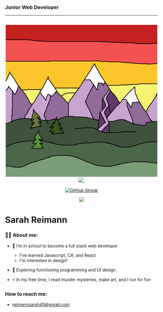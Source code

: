 ### Junior Web Developer
***
<br>

<div id="header" align="center">

  <img src="./imgs/mountains.gif">
</a>
<div id="badges" align="center">
  <a href="https://www.linkedin.com/in/sarah-reimann/">
  <img src="https://img.shields.io/badge/LinkedIn-blue?logo=linkedin&logoColor=white&style=for-the-badge" />
  <img src="https://komarev.com/ghpvc/?username=reimannsarah&style=flat-square&color=blue" alt=""/>
</div>
</div>

<div align="center">  
  
[![GitHub Streak](https://streak-stats.demolab.com?user=reimannsarah&theme=default&mode=weekly)](https://git.io/streak-stats)
</div>

<div align="center">  
  
![](https://github-readme-stats-sigma-five.vercel.app/api/top-langs/?username=reimannsarah&theme=transparent&hide_border=true&include_all_commits=false&count_private=false&layout=compact)

</div>

# Sarah Reimann

### :woman_technologist: About me:
- :telescope: I’m in school to become a full stack web developer
  * I've learned Javascript, C#, and React
  * I'm interested in design! 

- :seedling: Exploring functioning programming and UI design

- :zap: In my free time, I read murder mysteries, make art, and I run for fun

### How to reach me:
* reimannsarah45@gmail.com







<!--
**reimannsarah/reimannsarah** is a ✨ _special_ ✨ repository because its `README.md` (this file) appears on your GitHub profile.

Here are some ideas to get you started:

- 🔭 I’m currently working on ...
- 🌱 I’m currently learning ...
- 👯 I’m looking to collaborate on ...
- 🤔 I’m looking for help with ...
- 💬 Ask me about ...
- 📫 How to reach me: ...
- 😄 Pronouns: ...
- ⚡ Fun fact: ...
-->
